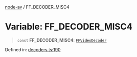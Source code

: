 [node-av](../globals.md) / FF\_DECODER\_MISC4

# Variable: FF\_DECODER\_MISC4

> `const` **FF\_DECODER\_MISC4**: [`FFVideoDecoder`](../type-aliases/FFVideoDecoder.md)

Defined in: [decoders.ts:190](https://github.com/seydx/av/blob/f8631fc881b394300b1479f511d55cf1c370a87f/src/constants/decoders.ts#L190)
